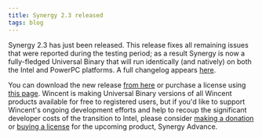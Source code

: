 ```yaml
---
title: Synergy 2.3 released
tags: blog
---
```


Synergy 2.3 has just been released. This release fixes all remaining issues that were reported during the testing period; as a result Synergy is now a fully-fledged Universal Binary that will run identically (and natively) on both the Intel and PowerPC platforms. A full changelog appears [here](http://wincent.dev/a/products/synergy-classic/history/).

You can download the new release [from here](http://wincent.dev/download.php?item=Synergy.dmg) or purchase a license using [this page](https://wincent.dev/a/products/synergy-classic/purchase/). Wincent is making Universal Binary versions of all Wincent products available for free to registered users, but if you'd like to support Wincent's ongoing development efforts and help to recoup the significant developer costs of the transition to Intel, please consider [making a donation](https://wincent.dev/a/products/synergy-classic/donate/) or [buying a license](https://wincent.dev/a/products/synergy-advance/purchase/) for the upcoming product, Synergy Advance.

